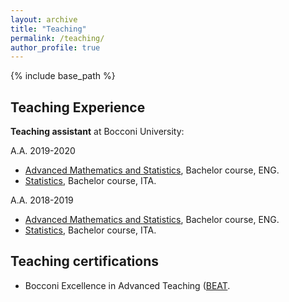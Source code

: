 ```yaml
---
layout: archive
title: "Teaching"
permalink: /teaching/
author_profile: true
---
```


{% include base_path %}
## Teaching Experience

**Teaching assistant** at Bocconi University:

A.A. 2019-2020
* [Advanced Mathematics and Statistics](http://didattica.unibocconi.eu/ts/tsn_anteprima.php?IdPag=6164&anno=2020&cod_ins=30408), Bachelor course, ENG.
* [Statistics](http://didattica.unibocconi.eu/ts/tsn_anteprima.php?cod_ins=30001&anno=2020&ric_cdl=TR01&IdPag=6203), Bachelor course, ITA.


A.A. 2018-2019
* [Advanced Mathematics and Statistics](http://didattica.unibocconi.eu/ts/tsn_anteprima.php?IdPag=6164&anno=2019&cod_ins=30408), Bachelor course, ENG.
* [Statistics](http://didattica.unibocconi.eu/ts/tsn_anteprima.php?cod_ins=30001&anno=2019&ric_cdl=TR01&IdPag=6162), Bachelor course, ITA.

## Teaching certifications
* Bocconi Excellence in Advanced Teaching ([BEAT](https://bestr.it/award/show/5a66da595a02170a83ccaed59df77476eb5eaf18).

